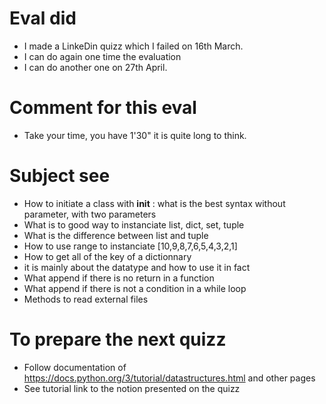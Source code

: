 # Eval did

- I made a LinkeDin quizz which I failed on 16th March.
- I can do again one time the evaluation
- I can do another one on 27th April. 

# Comment for this eval

- Take your time, you have 1'30" it is quite long to think. 

# Subject see

- How to initiate a class with __init__ : what is the best syntax without parameter, with two parameters
- What is to good way to instanciate list, dict, set, tuple 
- What is the difference between list and tuple
- How to use range to instanciate [10,9,8,7,6,5,4,3,2,1] 
- How to get all of the key of a dictionnary
- it is mainly about the datatype and how to use it in fact
- What append if there is no return in a function
- What append if there is not a condition in a while loop
- Methods to read external files

# To prepare the next quizz

- Follow documentation of https://docs.python.org/3/tutorial/datastructures.html and other pages
- See tutorial link to the notion presented on the quizz